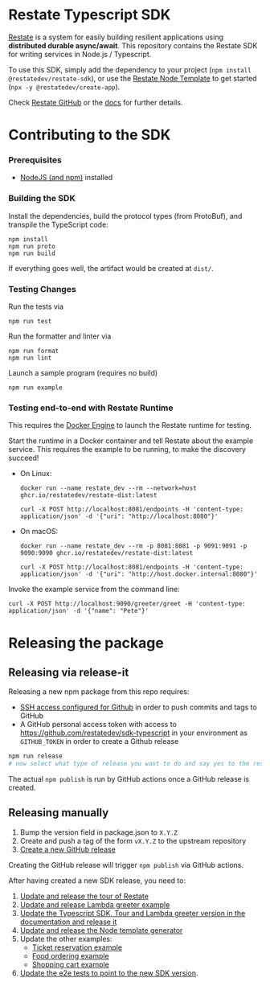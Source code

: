 # Restate Typescript SDK

[Restate](https://restate.dev/) is a system for easily building resilient applications using **distributed durable async/await**.
This repository contains the Restate SDK for writing services in Node.js / Typescript.

To use this SDK, simply add the dependency to your project (`npm install @restatedev/restate-sdk`), or
use the [Restate Node Template](https://github.com/restatedev/node-template-generator) to get started (`npx -y @restatedev/create-app`). 

Check [Restate GitHub](https://github.com/restatedev/) or the [docs](https://docs.restate.dev/) for further details.


# Contributing to the SDK

### Prerequisites
- [NodeJS (and npm)](https://nodejs.org) installed

### Building the SDK

Install the dependencies, build the protocol types (from ProtoBuf), and transpile the TypeScript code:
```shell
npm install
npm run proto
npm run build
```

If everything goes well, the artifact would be created at `dist/`.

### Testing Changes

Run the tests via
```shell
npm run test
```

Run the formatter and linter via
```shell
npm run format
npm run lint
```

Launch a sample program (requires no build)
```shell
npm run example
```

### Testing end-to-end with Restate Runtime

This requires the [Docker Engine](https://docs.docker.com/engine/install/) to launch the Restate runtime for testing.

Start the runtime in a Docker container and tell Restate about the example service. This requires the example to be running, to make the discovery succeed!
 - On Linux:
    ```shell
    docker run --name restate_dev --rm --network=host ghcr.io/restatedev/restate-dist:latest

    curl -X POST http://localhost:8081/endpoints -H 'content-type: application/json' -d '{"uri": "http://localhost:8080"}'
    ```
- On macOS:
    ```shell
    docker run --name restate_dev --rm -p 8081:8081 -p 9091:9091 -p 9090:9090 ghcr.io/restatedev/restate-dist:latest

    curl -X POST http://localhost:8081/endpoints -H 'content-type: application/json' -d '{"uri": "http://host.docker.internal:8080"}'
    ```


Invoke the example service from the command line:
```shell
curl -X POST http://localhost:9090/greeter/greet -H 'content-type: application/json' -d '{"name": "Pete"}'
```

# Releasing the package

## Releasing via release-it

Releasing a new npm package from this repo requires:

* [SSH access configured for Github](https://docs.github.com/en/authentication/connecting-to-github-with-ssh) in order to push commits and tags to GitHub
* A GitHub personal access token with access to https://github.com/restatedev/sdk-typescript in your environment as `GITHUB_TOKEN` in order to create a Github release


```bash
npm run release
# now select what type of release you want to do and say yes to the rest of the options
```

The actual `npm publish` is run by GitHub actions once a GitHub release is created.

## Releasing manually

1. Bump the version field in package.json to `X.Y.Z`
2. Create and push a tag of the form `vX.Y.Z` to the upstream repository
3. [Create a new GitHub release](https://github.com/restatedev/sdk-typescript/releases)

Creating the GitHub release will trigger `npm publish` via GitHub actions.

After having created a new SDK release, you need to:

1. [Update and release the tour of Restate](https://github.com/restatedev/tour-of-restate-typescript#upgrading-typescript-sdk)
2. [Update and release Lambda greeter example](https://github.com/restatedev/example-lambda-ts-greeter#upgrading-the-sdk)
3. [Update the Typescript SDK, Tour and Lambda greeter version in the documentation and release it](https://github.com/restatedev/documentation#upgrading-typescript-sdk-version)
4. [Update and release the Node template generator](https://github.com/restatedev/node-template-generator#upgrading-typescript-sdk)
5. Update the other examples:
   * [Ticket reservation example](https://github.com/restatedev/example-ticket-reservation-system#upgrading-typescript-sdk)
   * [Food ordering example](https://github.com/restatedev/example-food-ordering#upgrading-typescript-sdk)
   * [Shopping cart example](https://github.com/restatedev/example-shopping-cart-typescript#upgrading-typescript-sdk)
6. [Update the e2e tests to point to the new SDK version](https://github.com/restatedev/e2e/blob/main/services/node-services/package.json).
